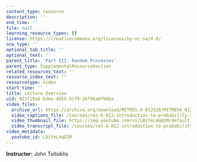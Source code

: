 ```yaml
---
content_type: resource
description: ''
end_time: ''
file: null
learning_resource_types: []
license: https://creativecommons.org/licenses/by-nc-sa/4.0/
ocw_type: ''
optional_tab_title: ''
optional_text: ''
parent_title: 'Part III: Random Processes'
parent_type: SupplementalResourceSection
related_resources_text: ''
resource_index_text: ''
resourcetype: Video
start_time: ''
title: Lecture Overview
uid: 921f29a6-bdee-dd55-5cf9-2bf96a8fb6ba
video_files:
  archive_url: https://archive.org/download/MITRES.6-012S18/MITRES6_012S18_L24-01_300k.mp4
  video_captions_file: /courses/res-6-012-introduction-to-probability-spring-2018/dd7f26a72f4b5ad4b8ab605861ef1885_LBiYeL4qD2M.vtt
  video_thumbnail_file: https://img.youtube.com/vi/LBiYeL4qD2M/default.jpg
  video_transcript_file: /courses/res-6-012-introduction-to-probability-spring-2018/1010d6d144814035cfab412f5bda29cf_LBiYeL4qD2M.pdf
video_metadata:
  youtube_id: LBiYeL4qD2M
---
```


**Instructor:** John Tsitsiklis

